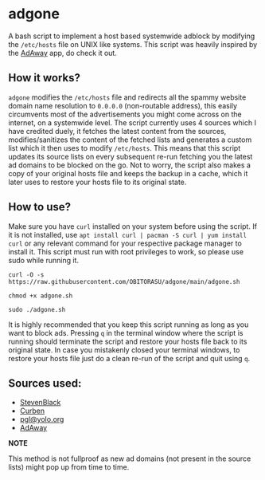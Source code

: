 # adgone
A bash script to implement a host based systemwide adblock by modifying the `/etc/hosts` file on UNIX like systems.
This script was heavily inspired by the [AdAway](https://github.com/AdAway/AdAway) app, do check it out.

## How it works?
```adgone``` modifies the ```/etc/hosts``` file and redirects all the spammy website domain name resolution to ```0.0.0.0``` (non-routable address), this easily circumvents most of the advertisements you might come across on the internet, on a systemwide level. The script currently uses 4 sources which I have credited duely, it fetches the latest content from the sources, modifies/sanitizes the content of the fetched lists and generates a custom list which it then uses to modify ```/etc/hosts```. This means that this script updates its source lists on every subsequent re-run fetching you the latest ad domains to be blocked on the go. Not to worry, the script also makes a copy of your original hosts file and keeps the backup in a cache, which it later uses to restore your hosts file to its original state.

## How to use?
Make sure you have `curl` installed on your system before using the script. If it is not installed, use `apt install curl | pacman -S curl | yum install curl` or any relevant command for your respective package manager to install it.
This script must run with root privileges to work, so please use sudo while running it.

```
curl -O -s https://raw.githubusercontent.com/OBITORASU/adgone/main/adgone.sh 

chmod +x adgone.sh

sudo ./adgone.sh 
```
It is highly recommended that you keep this script running as long as you want to block ads. Pressing `q` in the terminal window where the script is running should terminate the script and restore your hosts file back to its original state. In case you mistakenly closed your terminal windows, to restore your hosts file just do a clean re-run of the script and quit using `q`.

## Sources used:

- [StevenBlack](https://raw.githubusercontent.com/StevenBlack/hosts/master/alternates/fakenews-gambling-porn-social/hosts)
- [Curben](https://curben.gitlab.io/malware-filter/urlhaus-filter-hosts.txt)
- [pgl@yolo.org](https://pgl.yoyo.org/adservers/serverlist.php\?hostformat\=hosts\&showintro\=0\&mimetype\=plaintext)
- [AdAway](https://adaway.org/hosts.txt)

**NOTE**

This method is not fullproof as new ad domains (not present in the source lists) might pop up from time to time.
